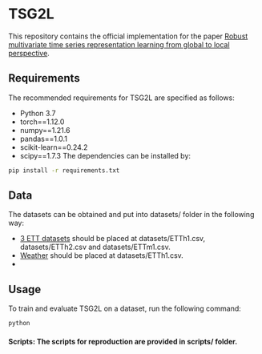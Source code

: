 # TSG2L
This repository contains the official implementation for the paper [Robust multivariate time series representation learning from global to local perspective]().

## Requirements
The recommended requirements for TSG2L are specified as follows:

- Python 3.7
- torch==1.12.0
- numpy==1.21.6
- pandas==1.0.1
- scikit-learn==0.24.2
- scipy==1.7.3
The dependencies can be installed by:
```bash
pip install -r requirements.txt
```
## Data 
The datasets can be obtained and put into datasets/ folder in the following way:
- [3 ETT datasets](https://github.com/zhouhaoyi/ETDataset) should be placed at datasets/ETTh1.csv, datasets/ETTh2.csv and datasets/ETTm1.csv.
- [Weather](https://archive.ics.uci.edu/dataset/381/beijing+pm2+5+data) should be placed at datasets/ETTh1.csv.
- []() 
## Usage
To train and evaluate TSG2L on a dataset, run the following command:
```bash
python
```
#### Scripts: The scripts for reproduction are provided in scripts/ folder.
